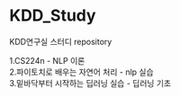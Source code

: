 # KDD_Study
KDD연구실 스터디 repository

1.CS224n - NLP 이론<br>
2.파이토치로 배우는 자연어 처리 - nlp 실습<br>
3.밑바닥부터 시작하는 딥러닝 실습 - 딥러닝 기초<br>
